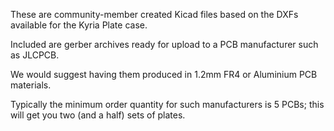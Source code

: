 These are community-member created Kicad files based on the DXFs available for the Kyria Plate case. 

Included are gerber archives ready for upload to a PCB manufacturer such as JLCPCB.

We would suggest having them produced in 1.2mm FR4 or Aluminium PCB materials.

Typically the minimum order quantity for such manufacturers is 5 PCBs; this will get you two (and a half) sets of plates.
